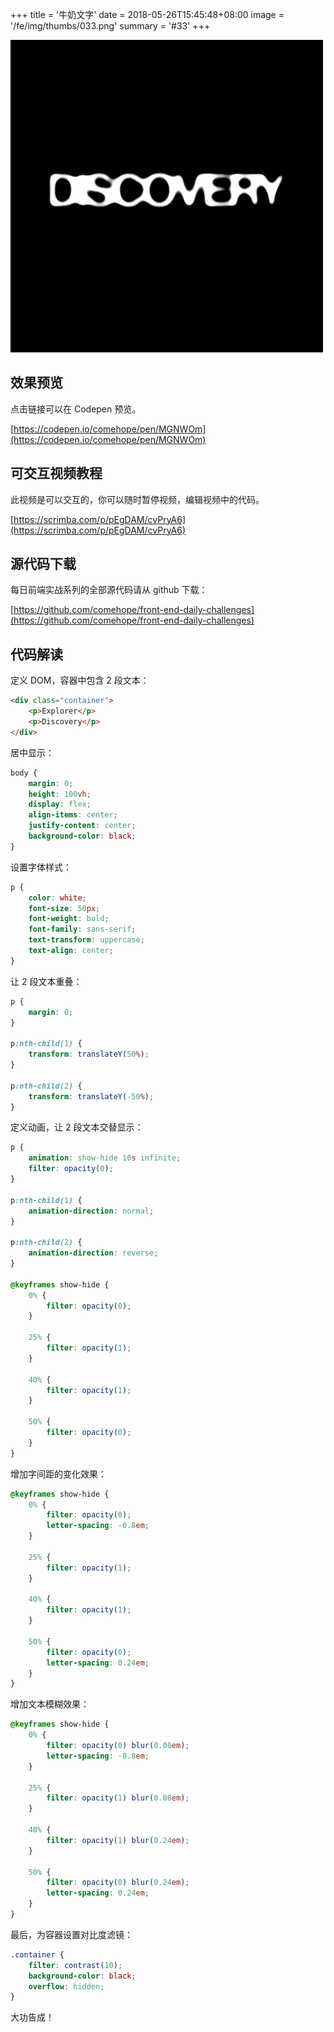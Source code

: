 +++
title = '牛奶文字'
date = 2018-05-26T15:45:48+08:00
image = '/fe/img/thumbs/033.png'
summary = '#33'
+++

![](./work.png)

## 效果预览

点击链接可以在 Codepen 预览。

[https://codepen.io/comehope/pen/MGNWOm](https://codepen.io/comehope/pen/MGNWOm)

## 可交互视频教程

此视频是可以交互的，你可以随时暂停视频，编辑视频中的代码。

[https://scrimba.com/p/pEgDAM/cvPryA6](https://scrimba.com/p/pEgDAM/cvPryA6)

## 源代码下载

每日前端实战系列的全部源代码请从 github 下载：

[https://github.com/comehope/front-end-daily-challenges](https://github.com/comehope/front-end-daily-challenges)

## 代码解读

定义 DOM，容器中包含 2 段文本：
```html
<div class="container">
	<p>Explorer</p>
	<p>Discovery</p>
</div>
```

居中显示：
```css
body {
	margin: 0;
	height: 100vh;
	display: flex;
	align-items: center;
	justify-content: center;
	background-color: black;
}
```

设置字体样式：
```css
p {
	color: white;
	font-size: 50px;
	font-weight: bold;
	font-family: sans-serif;
	text-transform: uppercase;
	text-align: center;
}
```

让 2 段文本重叠：
```css
p {
	margin: 0;
}

p:nth-child(1) {
	transform: translateY(50%);
}

p:nth-child(2) {
	transform: translateY(-50%);
}
```

定义动画，让 2 段文本交替显示：
```css
p {
	animation: show-hide 10s infinite;
	filter: opacity(0);
}

p:nth-child(1) {
	animation-direction: normal;
}

p:nth-child(2) {
	animation-direction: reverse;
}

@keyframes show-hide {
	0% {
		filter: opacity(0);
	}

	25% {
		filter: opacity(1);
	}

	40% {
		filter: opacity(1);
	}

	50% {
		filter: opacity(0);
	}
}
```

增加字间距的变化效果：
```css
@keyframes show-hide {
	0% {
		filter: opacity(0);
		letter-spacing: -0.8em;
	}

	25% {
		filter: opacity(1);
	}

	40% {
		filter: opacity(1);
	}

	50% {
		filter: opacity(0);
		letter-spacing: 0.24em;
	}
}
```

增加文本模糊效果：
```css
@keyframes show-hide {
	0% {
		filter: opacity(0) blur(0.08em);
		letter-spacing: -0.8em;
	}

	25% {
		filter: opacity(1) blur(0.08em);
	}

	40% {
		filter: opacity(1) blur(0.24em);
	}

	50% {
		filter: opacity(0) blur(0.24em);
		letter-spacing: 0.24em;
	}
}
```

最后，为容器设置对比度滤镜：
```css
.container {
	filter: contrast(10);
	background-color: black;
	overflow: hidden;
}
```

大功告成！

